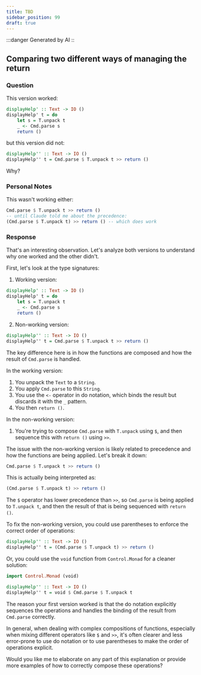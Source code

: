```yaml
---
title: TBD
sidebar_position: 99
draft: true
---
```


:::danger
Generated by AI
::

## Comparing two different ways of managing the return

### Question

This version worked:

```haskell
displayHelp' :: Text -> IO ()
displayHelp' t = do
    let s = T.unpack t
    _ <- Cmd.parse s
    return ()
```

but this version did not:

```haskell
displayHelp'' :: Text -> IO ()
displayHelp'' t = Cmd.parse $ T.unpack t >> return ()
```

Why?

### Personal Notes

This wasn't working either:

```haskell
Cmd.parse $ T.unpack t >> return ()
-- until Claude told me about the precedence:
(Cmd.parse $ T.unpack t) >> return () -- which does work
```

### Response

That's an interesting observation. Let's analyze both versions to understand why one worked and the other didn't.


First, let's look at the type signatures:

1. Working version:
```haskell
displayHelp' :: Text -> IO ()
displayHelp' t = do
    let s = T.unpack t
    _ <- Cmd.parse s
    return ()
```

2. Non-working version:
```haskell
displayHelp'' :: Text -> IO ()
displayHelp'' t = Cmd.parse $ T.unpack t >> return ()
```

The key difference here is in how the functions are composed and how the result of `Cmd.parse` is handled.

In the working version:
1. You unpack the `Text` to a `String`.
2. You apply `Cmd.parse` to this `String`.
3. You use the `<-` operator in do notation, which binds the result but discards it with the `_` pattern.
4. You then `return ()`.

In the non-working version:
1. You're trying to compose `Cmd.parse` with `T.unpack` using `$`, and then sequence this with `return ()` using `>>`.

The issue with the non-working version is likely related to precedence and how the functions are being applied. Let's break it down:

```haskell
Cmd.parse $ T.unpack t >> return ()
```

This is actually being interpreted as:

```haskell
(Cmd.parse $ T.unpack t) >> return ()
```

The `$` operator has lower precedence than `>>`, so `Cmd.parse` is being applied to `T.unpack t`, and then the result of that is being sequenced with `return ()`.

To fix the non-working version, you could use parentheses to enforce the correct order of operations:

```haskell
displayHelp'' :: Text -> IO ()
displayHelp'' t = (Cmd.parse $ T.unpack t) >> return ()
```

Or, you could use the `void` function from `Control.Monad` for a cleaner solution:

```haskell
import Control.Monad (void)

displayHelp'' :: Text -> IO ()
displayHelp'' t = void $ Cmd.parse $ T.unpack t
```

The reason your first version worked is that the do notation explicitly sequences the operations and handles the binding of the result from `Cmd.parse` correctly.

In general, when dealing with complex compositions of functions, especially when mixing different operators like `$` and `>>`, it's often clearer and less error-prone to use do notation or to use parentheses to make the order of operations explicit.

Would you like me to elaborate on any part of this explanation or provide more examples of how to correctly compose these operations?